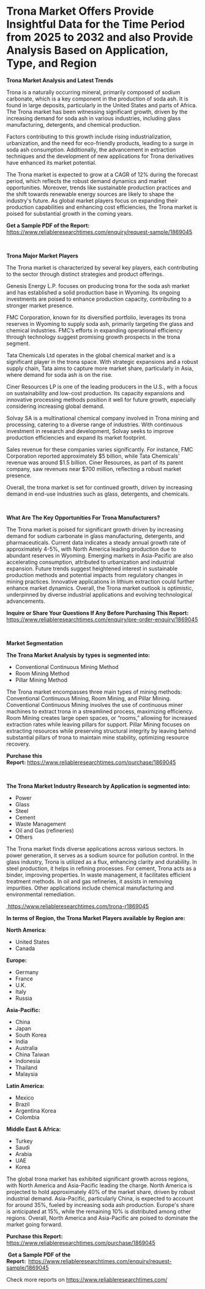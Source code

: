 <p><h1>Trona Market Offers Provide Insightful Data for the Time Period from 2025 to 2032 and also Provide Analysis Based on Application, Type, and Region</h1></p><p><strong>Trona Market Analysis and Latest Trends</strong></p>
<p><p>Trona is a naturally occurring mineral, primarily composed of sodium carbonate, which is a key component in the production of soda ash. It is found in large deposits, particularly in the United States and parts of Africa. The Trona market has been witnessing significant growth, driven by the increasing demand for soda ash in various industries, including glass manufacturing, detergents, and chemical production. </p><p>Factors contributing to this growth include rising industrialization, urbanization, and the need for eco-friendly products, leading to a surge in soda ash consumption. Additionally, the advancement in extraction techniques and the development of new applications for Trona derivatives have enhanced its market potential. </p><p>The Trona market is expected to grow at a CAGR of 12% during the forecast period, which reflects the robust demand dynamics and market opportunities. Moreover, trends like sustainable production practices and the shift towards renewable energy sources are likely to shape the industry's future. As global market players focus on expanding their production capabilities and enhancing cost efficiencies, the Trona market is poised for substantial growth in the coming years.</p></p>
<p><strong>Get a Sample PDF of the Report:&nbsp;</strong> <a href="https://www.reliableresearchtimes.com/enquiry/request-sample/1869045?utm_campaign=3207&utm_medium=2&utm_source=Github&utm_content=ia&utm_term=31032025&utm_id=trona">https://www.reliableresearchtimes.com/enquiry/request-sample/1869045</a></p>
<p>&nbsp;</p>
<p><strong>Trona Major Market Players</strong></p>
<p><p>The Trona market is characterized by several key players, each contributing to the sector through distinct strategies and product offerings. </p><p>Genesis Energy L.P. focuses on producing trona for the soda ash market and has established a solid production base in Wyoming. Its ongoing investments are poised to enhance production capacity, contributing to a stronger market presence.</p><p>FMC Corporation, known for its diversified portfolio, leverages its trona reserves in Wyoming to supply soda ash, primarily targeting the glass and chemical industries. FMC’s efforts in expanding operational efficiency through technology suggest promising growth prospects in the trona segment.</p><p>Tata Chemicals Ltd operates in the global chemical market and is a significant player in the trona space. With strategic expansions and a robust supply chain, Tata aims to capture more market share, particularly in Asia, where demand for soda ash is on the rise.</p><p>Ciner Resources LP is one of the leading producers in the U.S., with a focus on sustainability and low-cost production. Its capacity expansions and innovative processing methods position it well for future growth, especially considering increasing global demand.</p><p>Solvay SA is a multinational chemical company involved in Trona mining and processing, catering to a diverse range of industries. With continuous investment in research and development, Solvay seeks to improve production efficiencies and expand its market footprint.</p><p>Sales revenue for these companies varies significantly. For instance, FMC Corporation reported approximately $5 billion, while Tata Chemicals' revenue was around $1.5 billion. Ciner Resources, as part of its parent company, saw revenues near $700 million, reflecting a robust market presence.</p><p>Overall, the trona market is set for continued growth, driven by increasing demand in end-use industries such as glass, detergents, and chemicals.</p></p>
<p>&nbsp;</p>
<p><strong>What Are The Key Opportunities For Trona Manufacturers?</strong></p>
<p><p>The Trona market is poised for significant growth driven by increasing demand for sodium carbonate in glass manufacturing, detergents, and pharmaceuticals. Current data indicates a steady annual growth rate of approximately 4-5%, with North America leading production due to abundant reserves in Wyoming. Emerging markets in Asia-Pacific are also accelerating consumption, attributed to urbanization and industrial expansion. Future trends suggest heightened interest in sustainable production methods and potential impacts from regulatory changes in mining practices. Innovative applications in lithium extraction could further enhance market dynamics. Overall, the Trona market outlook is optimistic, underpinned by diverse industrial applications and evolving technological advancements.</p></p>
<p><strong>Inquire or Share Your Questions If Any Before Purchasing This Report:</strong> <a href="https://www.reliableresearchtimes.com/enquiry/pre-order-enquiry/1869045?utm_campaign=3207&utm_medium=2&utm_source=Github&utm_content=ia&utm_term=31032025&utm_id=trona">https://www.reliableresearchtimes.com/enquiry/pre-order-enquiry/1869045</a></p>
<p>&nbsp;</p>
<p><strong>Market Segmentation</strong></p>
<p><strong>The Trona Market Analysis by types is segmented into:</strong></p>
<p><ul><li>Conventional Continuous Mining Method</li><li>Room Mining Method</li><li>Pillar Mining Method</li></ul></p>
<p><p>The Trona market encompasses three main types of mining methods: Conventional Continuous Mining, Room Mining, and Pillar Mining. Conventional Continuous Mining involves the use of continuous miner machines to extract trona in a streamlined process, maximizing efficiency. Room Mining creates large open spaces, or “rooms,” allowing for increased extraction rates while leaving pillars for support. Pillar Mining focuses on extracting resources while preserving structural integrity by leaving behind substantial pillars of trona to maintain mine stability, optimizing resource recovery.</p></p>
<p><strong>Purchase this Report:&nbsp;</strong><a href="https://www.reliableresearchtimes.com/purchase/1869045?utm_campaign=3207&utm_medium=2&utm_source=Github&utm_content=ia&utm_term=31032025&utm_id=trona">https://www.reliableresearchtimes.com/purchase/1869045</a></p>
<p>&nbsp;</p>
<p><strong>The Trona Market Industry Research by Application is segmented into:</strong></p>
<p><ul><li>Power</li><li>Glass</li><li>Steel</li><li>Cement</li><li>Waste Management</li><li>Oil and Gas (refineries)</li><li>Others</li></ul></p>
<p><p>The Trona market finds diverse applications across various sectors. In power generation, it serves as a sodium source for pollution control. In the glass industry, Trona is utilized as a flux, enhancing clarity and durability. In steel production, it helps in refining processes. For cement, Trona acts as a binder, improving properties. In waste management, it facilitates efficient treatment methods. In oil and gas refineries, it assists in removing impurities. Other applications include chemical manufacturing and environmental remediation.</p></p>
<p><a href="https://www.reliableresearchtimes.com/trona-r1869045?utm_campaign=3207&utm_medium=2&utm_source=Github&utm_content=ia&utm_term=31032025&utm_id=trona">&nbsp;https://www.reliableresearchtimes.com/trona-r1869045</a></p>
<p><strong>In terms of Region, the Trona Market Players available by Region are:</strong></p>
<p>
    <p> <strong> North America: </strong>
        <ul>
            <li>United States</li>
            <li>Canada</li>
        </ul>
        </p> 
    <p> <strong> Europe: </strong>
        <ul>
            <li>Germany</li>
            <li>France</li>
            <li>U.K.</li>
            <li>Italy</li>
            <li>Russia</li>
        </ul>
        </p> 
    <p> <strong> Asia-Pacific: </strong>
        <ul>
            <li>China</li>
            <li>Japan</li>
            <li>South Korea</li>
            <li>India</li>
            <li>Australia</li>
            <li>China Taiwan</li>
            <li>Indonesia</li>
            <li>Thailand</li>
            <li>Malaysia</li>
        </ul>
        </p> 
    <p> <strong> Latin America: </strong>
        <ul>
            <li>Mexico</li>
            <li>Brazil</li>
            <li>Argentina Korea</li>
            <li>Colombia</li>
        </ul>
        </p> 
    <p> <strong> Middle East & Africa: </strong>
        <ul>
            <li>Turkey</li>
            <li>Saudi</li>
            <li>Arabia</li>
            <li>UAE</li>
            <li>Korea</li>
        </ul>
    </p>
    </p>
<p><p>The global trona market has exhibited significant growth across regions, with North America and Asia-Pacific leading the charge. North America is projected to hold approximately 40% of the market share, driven by robust industrial demand. Asia-Pacific, particularly China, is expected to account for around 35%, fueled by increasing soda ash production. Europe's share is anticipated at 15%, while the remaining 10% is distributed among other regions. Overall, North America and Asia-Pacific are poised to dominate the market going forward.</p></p>
<p><strong>Purchase this Report: </strong><a href="https://www.reliableresearchtimes.com/purchase/1869045?utm_campaign=3207&utm_medium=2&utm_source=Github&utm_content=ia&utm_term=31032025&utm_id=trona">https://www.reliableresearchtimes.com/purchase/1869045</a></p>
<p>&nbsp;<strong>Get a Sample PDF of the Report:&nbsp;&nbsp;</strong><a href="https://www.reliableresearchtimes.com/enquiry/request-sample/1869045?utm_campaign=3207&utm_medium=2&utm_source=Github&utm_content=ia&utm_term=31032025&utm_id=trona">https://www.reliableresearchtimes.com/enquiry/request-sample/1869045</a></p>
<p><strong></strong></p>
<p>Check more reports on <a href="https://www.reliableresearchtimes.com/?utm_campaign=3207&utm_medium=2&utm_source=Github&utm_content=ia&utm_term=31032025&utm_id=trona">https://www.reliableresearchtimes.com/</a></p>